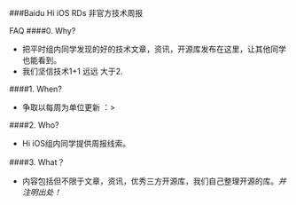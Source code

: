 ###Baidu Hi iOS RDs 非官方技术周报

FAQ
####0. Why?
* 把平时组内同学发现的好的技术文章，资讯，开源库发布在这里，让其他同学也能看到。
* 我们坚信技术1+1 远远 大于2.

####1. When?
* 争取以每周为单位更新 ：>

####2. Who?
* Hi iOS组内同学提供周报线索。

####3. What？
* 内容包括但不限于文章，资讯，优秀三方开源库，我们自己整理开源的库。*并注明出处！* 
